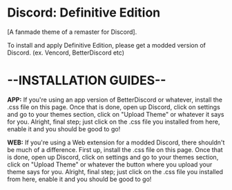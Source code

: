 # Discord: Definitive Edition
[A fanmade theme of a remaster for Discord].

To install and apply Definitive Edition, please get a modded version of Discord. (ex. Vencord, BetterDiscord etc)

# --INSTALLATION GUIDES--

**APP:** If you're using an app version of BetterDiscord or whatever, install the .css file on this page. Once that is done, open up Discord, click on settings and go to your themes section, click on "Upload Theme" or whatever it says for you. Alright, final step; just click on the .css file you installed from here, enable it and you should be good to go!

**WEB:** If you're using a Web extension for a modded Discord, there shouldn't be much of a difference. First up, install the .css file on this page. Once that is done, open up Discord, click on settings and go to your themes section, click on "Upload Theme" or whatever the button where you upload your theme says for you. Alright, final step; just click on the .css file you installed from here, enable it and you should be good to go!
